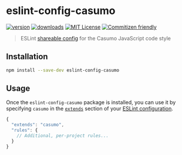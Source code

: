 # eslint-config-casumo
[![version](https://img.shields.io/npm/v/eslint-config-casumo.svg?style=flat-square)](https://www.npmjs.com/package/eslint-config-casumo)
[![downloads](https://img.shields.io/npm/dm/eslint-config-casumo.svg?style=flat-square)](http://npm-stat.com/charts.html?package=eslint-config-casumo&from=2015-08-01)
[![MIT License](https://img.shields.io/npm/l/eslint-config-casumo.svg?style=flat-square)](http://opensource.org/licenses/MIT)
[![Commitizen friendly](https://img.shields.io/badge/commitizen-friendly-brightgreen.svg)](http://commitizen.github.io/cz-cli/)

> ESLint [shareable config](http://eslint.org/docs/developer-guide/shareable-configs.html) for the Casumo JavaScript code style

## Installation

```bash
npm install --save-dev eslint-config-casumo
```

## Usage

Once the `eslint-config-casumo` package is installed, you can use it by specifying `casumo` in the [`extends`](http://eslint.org/docs/user-guide/configuring#extending-configuration-files) section of your [ESLint configuration](http://eslint.org/docs/user-guide/configuring).

```js
{
  "extends": "casumo",
  "rules": {
    // Additional, per-project rules...
  }
}
```